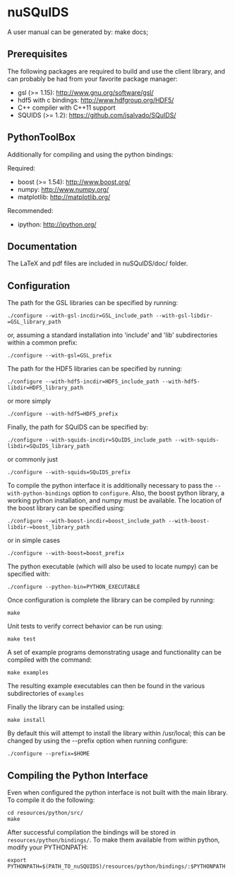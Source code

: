 nuSQuIDS
========

A user manual can be generated by: make docs;

Prerequisites
-------------

The following packages are required to build and use the client library, and
can probably be had from your favorite package manager:

* gsl (>= 1.15): http://www.gnu.org/software/gsl/
* hdf5 with c bindings: http://www.hdfgroup.org/HDF5/
* C++ compiler with C++11 support
* SQUIDS (>= 1.2): https://github.com/jsalvado/SQuIDS/

PythonToolBox
-------------

Additionally for compiling and using the python bindings:

Required:
* boost (>= 1.54): http://www.boost.org/
* numpy: http://www.numpy.org/
* matplotlib: http://matplotlib.org/

Recommended:
* ipython: http://ipython.org/

Documentation
-------------

The LaTeX and pdf files are included in nuSQuIDS/doc/ folder.

Configuration
-------------

The path for the GSL libraries can be specified by running:

	./configure --with-gsl-incdir=GSL_include_path --with-gsl-libdir-=GSL_library_path

or, assuming a standard installation into 'include' and 'lib' subdirectories within a common prefix:

	./configure --with-gsl=GSL_prefix

The path for the HDF5 libraries can be specified by running:

	./configure --with-hdf5-incdir=HDF5_include_path --with-hdf5-libdir=HDF5_library_path

or more simply 

	./configure --with-hdf5=HDF5_prefix

Finally, the path for SQuIDS can be specified by:

	./configure --with-squids-incdir=SQuIDS_include_path --with-squids-libdir=SQuIDS_library_path

or commonly just

	./configure --with-squids=SQuIDS_prefix

To compile the python interface it is additionally necessary to pass the 
`--with-python-bindings` option to `configure`. Also, the boost python library, 
a working python installation, and numpy must be available. The location of the
boost library can be specified using:

	./configure --with-boost-incdir=boost_include_path --with-boost-libdir-=boost_library_path

or in simple cases

	./configure --with-boost=boost_prefix

The python executable (which will also be used to locate numpy) can be specified with:

	./configure --python-bin=PYTHON_EXECUTABLE

Once configuration is complete the library can be compiled by running:

	make

Unit tests to verify correct behavior can be run using:

	make test

A set of example programs demonstrating usage and functionality 
can be compiled with the command:

	make examples

The resulting example executables can then be found in the various 
subdirectories of `examples`

Finally the library can be installed using:

	make install

By default this will attempt to install the library within /usr/local; 
this can be changed by using the --prefix option when running configure:

	./configure --prefix=$HOME

Compiling the Python Interface
------------------------------

Even when configured the python interface is not built with the main library. 
To compile it do the following:

	cd resources/python/src/
	make

After successful compilation the bindings will be stored in `resources/python/bindings/`. 
To make them available from within python, modify your PYTHONPATH:

	export PYTHONPATH=$(PATH_TO_nuSQUIDS)/resources/python/bindings/:$PYTHONPATH

